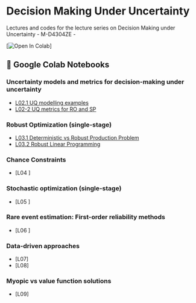# Decision Making Under Uncertainty 
Lectures and codes for the lecture series on Decision Making under Uncertainty -  M-D4304ZE - 


[![Open In Colab](https://colab.research.google.com/assets/colab-badge.svg)]


## 📌 Google Colab Notebooks


### Uncertainty models and metrics for decision-making under uncertainty

- [L02.1 UQ modelling examples](https://github.com/supsi-dacd-isaac/TeachDecisionMakingUncertainty/blob/main/L2_UQ_structure_non_structurred_models.ipynb)
- [L02-2 UQ metrics for RO and SP](https://github.com/supsi-dacd-isaac/eachDecisionMakingUncertainty/L2_Metrics_for_UQ_and_optmization.ipynb)


### Robust Optimization (single-stage)

- [L03.1 Deterministic vs Robust Production Problem](https://github.com/supsi-dacd-isaac/TeachDecisionMakingUncertainty/blob/main/L3_Robust_Optimization_example_production_proble.ipynb)
- [L03.2 Robust Linear Programming](https://github.com/supsi-dacd-isaac/TeachDecisionMakingUncertainty/blob/main/L3_Robust_Optimization_example_LP.ipynb)


### Chance Constraints 

- [L04 ] 




### Stochastic optimization  (single-stage)
- [L05 ] 


### Rare event estimation: First-order reliability methods
- [L06 ]

   
### Data-driven approaches
- [L07]
- [L08] 


### Myopic vs value function solutions  
- [L09] 


